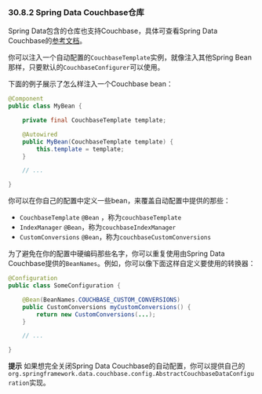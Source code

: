 ### 30.8.2 Spring Data Couchbase仓库

Spring Data包含的仓库也支持Couchbase，具体可查看Spring Data Couchbase的[参考文档](https://docs.spring.io/spring-data/couchbase/docs/current/reference/html/)。

你可以注入一个自动配置的`CouchbaseTemplate`实例，就像注入其他Spring Bean那样，只要默认的`CouchbaseConfigurer`可以使用。

下面的例子展示了怎么样注入一个Couchbase bean：

```java
@Component
public class MyBean {

    private final CouchbaseTemplate template;

    @Autowired
    public MyBean(CouchbaseTemplate template) {
        this.template = template;
    }

    // ...

}
```

你可以在你自己的配置中定义一些bean，来覆盖自动配置中提供的那些：

* `CouchbaseTemplate` `@Bean` ，称为`couchbaseTemplate`
* `IndexManager` `@Bean`，称为`couchbaseIndexManager`
* `CustomConversions` `@Bean`，称为`couchbaseCustomConversions`

为了避免在你的配置中硬编码那些名字，你可以重复使用由Spring Data Couchbase提供的`BeanNames`。例如，你可以像下面这样自定义要使用的转换器：

```java
@Configuration
public class SomeConfiguration {

    @Bean(BeanNames.COUCHBASE_CUSTOM_CONVERSIONS)
    public CustomConversions myCustomConversions() {
        return new CustomConversions(...);
    }

    // ...

}
```

**提示** 如果想完全关闭Spring Data Couchbase的自动配置，你可以提供自己的`org.springframework.data.couchbase.config.AbstractCouchbaseDataConfiguration`实现。
